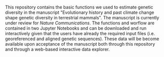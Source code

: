 This repository contains the basic functions we used to estimate genetic diversity in the manuscript "Evolutionary history and past climate change shape genetic diversity in terrestrial mammals". The manuscript is currently under review for <em>Nature Communications</em>. The functions and worflow are contained in two Jupyter Notebooks and can be downloaded and run interactively given that the users have already the required input files (i.e. georeferenced and aligned genetic sequences). These data will be become available upon acceptance of the manuscript both through this repository and through a web-based interactive data explorer.
